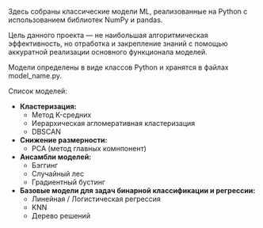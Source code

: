 Здесь собраны классические модели ML, реализованные на Python с использованием библиотек NumPy и pandas.

Цель данного проекта —  не наибольшая алгоритмическая эффективность, но отработка и закрепление знаний c помощью аккуратной реализации основного функционала моделей.

Модели определены в виде классов Python и хранятся в файлах model_name.py.

Список моделей:
- **Кластеризация:**
    - Метод K-средних
    - Иерархическая агломеративная кластеризация
    - DBSCAN
- **Снижение размерности:**
    - PCA (метод главных комнпонент)
- **Ансамбли моделей:**
    - Бэггинг
    - Случайный лес
    - Градиентный бустинг
- **Базовые модели для задач бинарной классификации и регрессии:**
    - Линейная / Логистическая регрессия
    - KNN
    - Дерево решений
